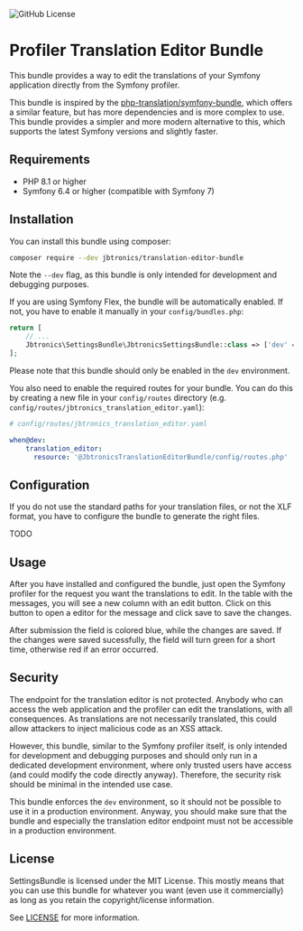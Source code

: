 ![GitHub License](https://img.shields.io/github/license/jbtronics/settings-bundle)

# Profiler Translation Editor Bundle

This bundle provides a way to edit the translations of your Symfony application directly from the Symfony profiler.

This bundle is inspired by the [php-translation/symfony-bundle](https://github.com/php-translation/symfony-bundle), which
offers a similar feature, but has more dependencies and is more complex to use. This bundle provides a simpler and more
modern alternative to this, which supports the latest Symfony versions and slightly faster.

## Requirements

* PHP 8.1 or higher
* Symfony 6.4 or higher (compatible with Symfony 7)

## Installation

You can install this bundle using composer:

```bash
composer require --dev jbtronics/translation-editor-bundle
```

Note the `--dev` flag, as this bundle is only intended for development and debugging purposes.

If you are using Symfony Flex, the bundle will be automatically enabled. If not, you have to enable it manually in your
`config/bundles.php`:

```php
return [
    // ...
    Jbtronics\SettingsBundle\JbtronicsSettingsBundle::class => ['dev' => true],
];
```
Please note that this bundle should only be enabled in the `dev` environment.

You also need to enable the required routes for your bundle. You can do this by creating a new file in your `config/routes`
directory (e.g. `config/routes/jbtronics_translation_editor.yaml`):

```yaml
# config/routes/jbtronics_translation_editor.yaml

when@dev:
    translation_editor:
      resource: '@JbtronicsTranslationEditorBundle/config/routes.php'
```

## Configuration

If you do not use the standard paths for your translation files, or not the XLF format, you have to configure the bundle
to generate the right files.

TODO

## Usage

After you have installed and configured the bundle, just open the Symfony profiler for the request you want the
translations to edit. In the table with the messages, you will see a new column with an edit button. Click on this
button to open a editor for the message and click save to save the changes.

After submission the field is colored blue, while the changes are saved. If the changes were saved sucessfully, the field
will turn green for a short time, otherwise red if an error occurred.

## Security

The endpoint for the translation editor is not protected. Anybody who can access the web application and the profiler can
edit the translations, with all consequences. As translations are not necessarily translated, this could allow attackers
to inject malicious code as an XSS attack.

However, this bundle, similar to the Symfony profiler itself, is only intended for development and debugging purposes and
should only run in a dedicated development environment, where only trusted users have access (and could modify the code 
directly anyway). Therefore, the security risk should be minimal in the intended use case.

This bundle enforces the `dev` environment, so it should not be possible to use it in a production environment. Anyway,
you should make sure that the bundle and especially the translation editor endpoint must not be accessible in a production
environment.

## License

SettingsBundle is licensed under the MIT License.
This mostly means that you can use this bundle for whatever you want (even use it commercially)
as long as you retain the copyright/license information.

See [LICENSE](https://github.com/jbtronics/translation-editor-bundle/blob/master/LICENSE) for more information.
